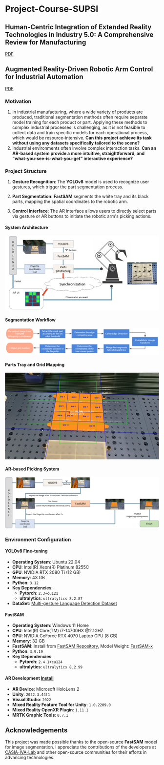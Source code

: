 # Project-Course-SUPSI
## Human-Centric Integration of Extended Reality Technologies in Industry 5.0: A Comprehensive Review for Manufacturing
[PDF](https://github.com/Avalon-S/Project-Course-SUPSI/blob/master/Report/Literature_Review_Human-Centric_Integration_of_Extended_Reality_Technologies_in_Industry_5.0.pdf)
## Augmented Reality-Driven Robotic Arm Control for Industrial Automation
[PDF](https://github.com/Avalon-S/Project-Course-SUPSI/blob/master/Report/Project%20Report_Augmented%20Reality-Driven%20Robotic%20Arm%20Control%20for%20Industrial%20Automation.pdf)
### Motivation
1)	In industrial manufacturing, where a wide variety of products are produced, traditional segmentation methods often require separate model training for each product or part. Applying these methods to complex industrial processes is challenging, as it is not feasible to collect data and train specific models for each operational process, which would be resource-intensive. **Can this project achieve its task without using any datasets specifically tailored to the scene?**
2)	Industrial environments often involve complex interaction tasks. **Can an AR-based system provide a more intuitive, straightforward, and "what-you-see-is-what-you-get" interactive experience?**

### Project Structure
1. **Gesture Recognition**: The **YOLOv8** model is used to recognize user gestures, which trigger the part segmentation process.

2. **Part Segmentation**: **FastSAM** segments the white tray and its black parts, mapping the spatial coordinates to the robotic arm.

3. **Control Interface**: The AR interface allows users to directly select parts via gesture or AR buttons to initiate the robotic arm's picking actions.

#### System Architecture
![System Architucture](Assets/Fig1_Sys_Arch.png)

#### Segmentation Workflow
![Segmentation Flow](Assets/Fig2_Segmentation_Flow.png)

#### Parts Tray and Grid Mapping
![Grid Mapping](Assets/Fig3_Grid.jpg)

#### AR-based Picking System
![Picking System Overview](Assets/Fig4_Picking_System.png)

### Environment Configuration
#### YOLOv8 Fine-tuning
- **Operating System**: Ubuntu 22.04
- **CPU**: Intel(R) Xeon(R) Platinum 8255C
- **GPU**: NVIDIA RTX 2080 Ti (12 GB)
- **Memory**: 43 GB
- **Python**: `3.12`
- **Key Dependencies**:
  - **Pytorch**: `2.3+cu121`
  - **ultralytics**: `ultralytics 8.2.87`
- **DataSet**: [Multi-gesture Language Detection Dataset](https://universe.roboflow.com/christ-university-ilp52/multiple-sign-language-detection)
#### FastSAM
- **Operating System**: Windows 11 Home
- **CPU**:   Intel(R)  Core(TM) i7-14700HX @2.1GHZ
- **GPU**:   NVIDIA  GeForce RTX 4070 Laptop GPU (8 GB)
- **Memory**: 32 GB
- **FastSAM**: Install from [FastSAM Repository](https://github.com/CASIA-IVA-Lab/FastSAM), Model Weight: [FastSAM-x](https://drive.google.com/file/d/1m1sjY4ihXBU1fZXdQ-Xdj-mDltW-2Rqv/view)
- **Python**: `3.9.19`
- **Key Dependencies**:
  - **Pytorch**: `2.4.1+cu124`
  - **ultralytics**: `ultralytics 8.2.99`
#### AR Development [Install](https://learn.microsoft.com/en-us/windows/mixed-reality/develop/development)
- **AR Device**: Microsoft HoloLens 2
- **Unity**: `2022.3.44f1`
- **Visual Studio**: `2022`
- **Mixed Reality Feature Tool for Unity**: `1.0.2209.0`
- **Mixed Reality OpenXR Plugin**:   `1.11.1`
- **MRTK Graphic Tools**: `0.7.1`
## Acknowledgements
This project was made possible thanks to the open-source **FastSAM** model for image segmentation. I appreciate the contributions of the developers at [CASIA-IVA-Lab](https://github.com/CASIA-IVA-Lab) and other open-source communities for their efforts in advancing  technologies.
